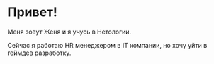 # Привет!

Меня зовут Женя и я учусь в Нетологии. 

Сейчас я работаю HR менеджером в IT компании, но хочу уйти в геймдев разработку.


